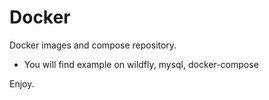 # Docker
Docker images and compose repository.
* You will find example on wildfly, mysql, docker-compose 

Enjoy.
